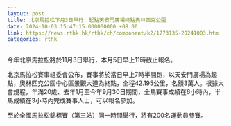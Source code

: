 ```yaml
---
layout: post
title: 北京馬拉松下月3日舉行　起點天安門廣場終點奧林匹克公園
date: 2024-10-03 15:47:15.000000000 +08:00
link: https://news.rthk.hk/rthk/ch/component/k2/1773135-20241003.htm
categories: rthk
---
```


今年北京馬拉松將於11月3日舉行，本月5日早上11時截止報名。

北京馬拉松賽事組委會公布，賽事將於當日早上7時半開跑，以天安門廣場為起點，奧林匹克公園中心區景觀大道為終點，全程42.195公里，名額3萬人。根據大會規程，年滿20歲、去年1月至今年9月30日期間，全馬賽事成績在6小時內，半馬成績在3小時內完成賽事人士，可以報名參加。

至於全國馬拉松錦標賽（第三站）同一時間舉行，將有200名運動員參賽。
